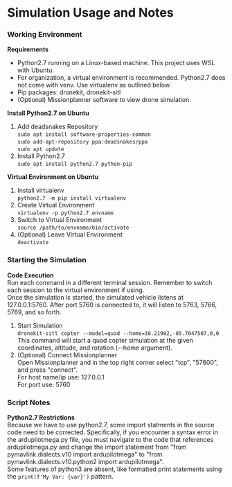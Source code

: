 # Simulation Usage and Notes  
### Working Environment  
**Requirements**  
- Python2.7 running on a Linux-based machine. This project uses WSL with Ubuntu.  
- For organization, a virtual environment is recommended. Python2.7 does not come with venv. Use virtualenv as outlined below.  
- Pip packages: dronekit, dronekit-sitl  
- (Optional) Missionplanner software to view drone simulation.  
  
**Install Python2.7 on Ubuntu**  
1. Add deadsnakes Repository  
    `sudo apt install software-properties-common`  
    `sudo add-apt-repository ppa:deadsnakes/ppa`  
    `sudo apt update`  
2. Install Python2.7  
    `sudo apt install python2.7 python-pip`  
  
**Virtual Environment on Ubuntu**  
1. Install virtualenv  
    `python2.7 -m pip install virtualenv`  
2. Create Virtual Environment  
    `virtualenv -p python2.7 envname`  
3. Switch to Virtual Environment  
    `source /path/to/envname/bin/activate`  
4. (Optional) Leave Virtual Environment  
    `deactivate`  
### Starting the Simulation  
**Code Execution**  
Run each command in a different terminal session. Remember to switch each session to the virtual environment if using.  
Once the simulation is started, the simulated vehicle listens at 127.0.0.1:5760. After port 5760 is connected to, it will listen to 5763, 5766, 5769, and so forth.  
1. Start Simulation  
    `dronekit-sitl copter --model=quad --home=38.21982,-85.7047507,0,0`  
    This command will start a quad copter simulation at the given coordinates, altitude, and rotation (--home argument).  
2. (Optional) Connect Missionplanner  
    Open Missionplanner and in the top right corner select "tcp", "57600", and press "connect".  
    For host name/ip use: 127.0.0.1  
    For port use: 5760  
### Script Notes  
**Python2.7 Restrictions**  
Because we have to use python2.7, some import statments in the source code need to be corrected. Specifically, if you encounter a syntax error in the ardupilotmega.py file, you must navigate to the code that references ardupilotmega.py and change the import statement from "from pymavlink.dialects.v10 import ardupilotmega" to "from pymavlink.dialects.v10.python2 import ardupilotmega".  
Some features of python3 are absent, like formatted print statements using the `print(f'My Var: {var}')` pattern.
    
